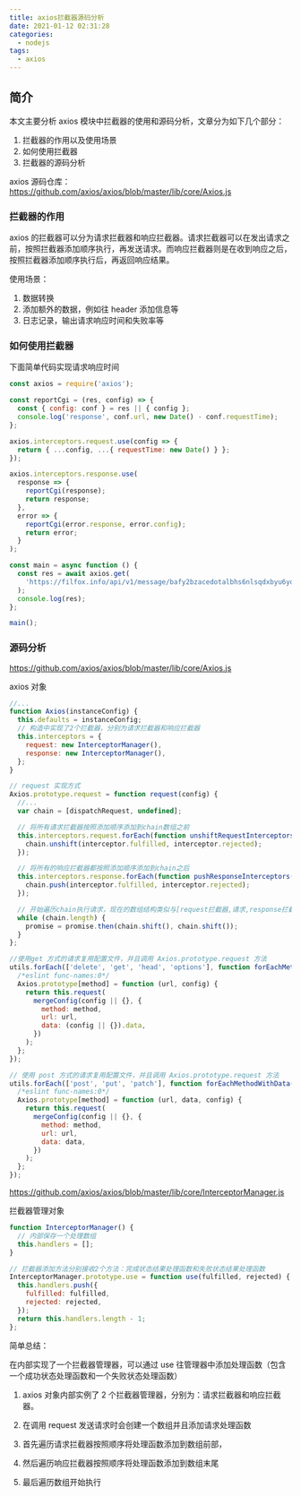 ```yaml
---
title: axios拦截器源码分析
date: 2021-01-12 02:31:28
categories:
  - nodejs
tags:
  - axios
---
```


## 简介

本文主要分析 axios 模块中拦截器的使用和源码分析，文章分为如下几个部分：

1. 拦截器的作用以及使用场景
2. 如何使用拦截器
3. 拦截器的源码分析

axios 源码仓库：https://github.com/axios/axios/blob/master/lib/core/Axios.js

### 拦截器的作用

axios 的拦截器可以分为请求拦截器和响应拦截器。请求拦截器可以在发出请求之前，按照拦截器添加顺序执行，再发送请求。而响应拦截器则是在收到响应之后，按照拦截器添加顺序执行后，再返回响应结果。

使用场景：

1. 数据转换
2. 添加额外的数据，例如往 header 添加信息等
3. 日志记录，输出请求响应时间和失败率等

<!--more-->

### 如何使用拦截器

下面简单代码实现请求响应时间

```js
const axios = require('axios');

const reportCgi = (res, config) => {
  const { config: conf } = res || { config };
  console.log('response', conf.url, new Date() - conf.requestTime);
};

axios.interceptors.request.use(config => {
  return { ...config, ...{ requestTime: new Date() } };
});

axios.interceptors.response.use(
  response => {
    reportCgi(response);
    return response;
  },
  error => {
    reportCgi(error.response, error.config);
    return error;
  }
);

const main = async function () {
  const res = await axios.get(
    'https://filfox.info/api/v1/message/bafy2bzacedotalbhs6nlsqdxbyu6yqajizqj3nch25m3svyx6tocd4732vzvi'
  );
  console.log(res);
};

main();
```

### 源码分析

https://github.com/axios/axios/blob/master/lib/core/Axios.js

axios 对象

```js
//...
function Axios(instanceConfig) {
  this.defaults = instanceConfig;
  // 构造中实现了2个拦截器，分别为请求拦截器和响应拦截器
  this.interceptors = {
    request: new InterceptorManager(),
    response: new InterceptorManager(),
  };
}

// request 实现方式
Axios.prototype.request = function request(config) {
  //...
  var chain = [dispatchRequest, undefined];

  // 将所有请求拦截器按照添加顺序添加到chain数组之前
  this.interceptors.request.forEach(function unshiftRequestInterceptors(interceptor) {
    chain.unshift(interceptor.fulfilled, interceptor.rejected);
  });

  // 将所有的响应拦截器都按照添加顺序添加到chain之后
  this.interceptors.response.forEach(function pushResponseInterceptors(interceptor) {
    chain.push(interceptor.fulfilled, interceptor.rejected);
  });

  // 开始遍历chain执行请求，现在的数组结构类似与[request拦截器,请求,response拦截器]
  while (chain.length) {
    promise = promise.then(chain.shift(), chain.shift());
  }
};

//使用get 方式的请求复用配置文件，并且调用 Axios.prototype.request 方法
utils.forEach(['delete', 'get', 'head', 'options'], function forEachMethodNoData(method) {
  /*eslint func-names:0*/
  Axios.prototype[method] = function (url, config) {
    return this.request(
      mergeConfig(config || {}, {
        method: method,
        url: url,
        data: (config || {}).data,
      })
    );
  };
});

// 使用 post 方式的请求复用配置文件，并且调用 Axios.prototype.request 方法
utils.forEach(['post', 'put', 'patch'], function forEachMethodWithData(method) {
  /*eslint func-names:0*/
  Axios.prototype[method] = function (url, data, config) {
    return this.request(
      mergeConfig(config || {}, {
        method: method,
        url: url,
        data: data,
      })
    );
  };
});
```

https://github.com/axios/axios/blob/master/lib/core/InterceptorManager.js

拦截器管理对象

```js
function InterceptorManager() {
  // 内部保存一个处理数组
  this.handlers = [];
}

// 拦截器添加方法分别接收2个方法：完成状态结果处理函数和失败状态结果处理函数
InterceptorManager.prototype.use = function use(fulfilled, rejected) {
  this.handlers.push({
    fulfilled: fulfilled,
    rejected: rejected,
  });
  return this.handlers.length - 1;
};
```

简单总结：

在内部实现了一个拦截器管理器，可以通过 use 往管理器中添加处理函数（包含一个成功状态处理函数和一个失败状态处理函数）

1. axios 对象内部实例了 2 个拦截器管理器，分别为：请求拦截器和响应拦截器。

2. 在调用 request 发送请求时会创建一个数组并且添加请求处理函数
3. 首先遍历请求拦截器按照顺序将处理函数添加到数组前部，
4. 然后遍历响应拦截器按照顺序将处理函数添加到数组末尾
5. 最后遍历数组开始执行
